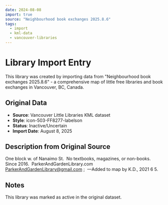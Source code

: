 ```yaml
---
date: 2024-08-08
import: true
source: "Neighbourhood book exchanges 2025.8.6"
tags:
  - import
  - kml-data
  - vancouver-libraries
---
```


# Library Import Entry

This library was created by importing data from "Neighbourhood book exchanges 2025.8.6" - a comprehensive map of little free libraries and book exchanges in Vancouver, BC, Canada.

## Original Data

- **Source**: Vancouver Little Libraries KML dataset
- **Style**: icon-503-FF8277-labelson
- **Status**: Inactive/Uncertain
- **Import Date**: August 8, 2025

## Description from Original Source

One block w. of Nanaimo St. 
No textbooks, magazines, or non-books.   
Since 2016.  ParkerAndGardenLibrary.com ParkerAndGardenLibrary@gmail.com ; 
—Added to map by K.D., 2021 6 5.



## Notes

This library was marked as active in the original dataset.
